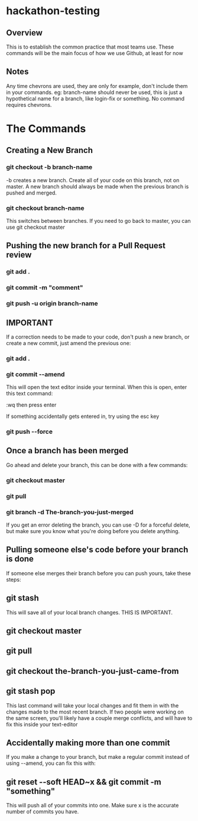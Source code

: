 # hackathon-testing

## Overview

This is to establish the common practice that most teams use. These commands will be the main focus of how we use Github, at least for now

## Notes

Any time chevrons are used, they are only for example, don't include them in your commands. eg: branch-name should never be used, this is just a hypothetical name for a branch, like login-fix or something. No command requires chevrons.

# The Commands

## Creating a New Branch

### git checkout -b branch-name

-b creates a new branch. Create all of your code on this branch, not on master. A new branch should always be made when the previous branch is pushed and merged.

### git checkout branch-name

This switches between branches. If you need to go back to master, you can use git checkout master

## Pushing the new branch for a Pull Request review

### git add .

### git commit -m "comment"

### git push -u origin branch-name

## IMPORTANT

If a correction needs to be made to your code, don't push a new branch, or create a new commit, just amend the previous one:

### git add .

### git commit --amend

This will open the text editor inside your terminal. When this is open, enter this text command:

:wq then press enter

If something accidentally gets entered in, try using the esc key

### git push --force

## Once a branch has been merged

Go ahead and delete your branch, this can be done with a few commands:

### git checkout master

### git pull

### git branch -d The-branch-you-just-merged

If you get an error deleting the branch, you can use -D for a forceful delete, but make sure you know what you're doing before you delete anything.

## Pulling someone else's code before your branch is done

If someone else merges their branch before you can push yours, take these steps:

## git stash

This will save all of your local branch changes. THIS IS IMPORTANT.

## git checkout master

## git pull

## git checkout the-branch-you-just-came-from

## git stash pop

This last command will take your local changes and fit them in with the changes made to the most recent branch.
If two people were working on the same screen, you'll likely have a couple merge conflicts, and will have to fix this inside your text-editor

## Accidentally making more than one commit

If you make a change to your branch, but make a regular commit instead of using --amend, you can fix this with:

## git reset --soft HEAD~x && git commit -m "something"

This will push all of your commits into one. Make sure x is the accurate number of commits you have.
